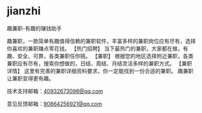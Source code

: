 # jianzhi
趣兼职-有趣的赚钱助手

趣兼职，一款简单有趣值得信赖的兼职软件，丰富多样的兼职岗位应有尽有，选择你喜欢的兼职赚点零花钱。
【热门招聘】
当下最热门的兼职，大家都在做，有趣、安全、可靠，各类兼职任你挑。
【兼职】
根据您的地区选择附近兼职，各类兼职应有尽有，搜索你想做的，日结、周结、月结灵活多样的兼职方式。
【兼职详情】
这里有完善的兼职详细资料要求，你一定能找到一份合适的兼职。
趣兼职让兼职变得更有趣。


技术支持邮箱：40932673098@qq.com

意见反馈邮箱：90864256921@qq.com
